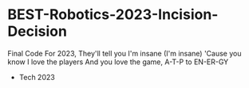 # BEST-Robotics-2023-Incision-Decision
Final Code For 2023,
They'll tell you I'm insane (I'm insane) 'Cause you know I love the players And you love the game,
A-T-P to EN-ER-GY
 - Tech 2023
